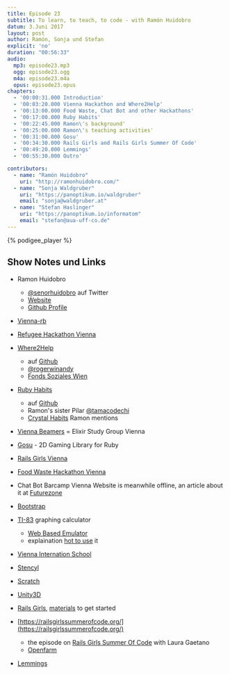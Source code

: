 ```yaml
---
title: Episode 23
subtitle: To learn, to teach, to code - with Ramón Huidobro
datum: 3.Juni 2017
layout: post
author: Ramón, Sonja und Stefan
explicit: 'no'
duration: "00:56:33"
audio:
  mp3: episode23.mp3
  ogg: episode23.ogg
  m4a: episode23.m4a
  opus: episode23.opus
chapters:
  - '00:00:31.000 Introduction'
  - '00:03:20.000 Vienna Hackathon and Where2Help'
  - '00:13:00.000 Food Waste, Chat Bot and other Hackathons'
  - '00:17:00.000 Ruby Habits'
  - '00:22:45.000 Ramon\'s background'
  - '00:25:00.000 Ramon\'s teaching activities'
  - '00:31:00.000 Gosu'
  - '00:34:30.000 Rails Girls and Rails Girls Summer Of Code'
  - '00:49:20.000 Lemmings'
  - '00:55:30.000 Outro'

contributors:
  - name: "Ramón Huidobro"
    uri: "http://ramonhuidobro.com/"
  - name: "Sonja Waldgruber"
    uri: "https://panoptikum.io/waldgruber"
    email: "sonja@waldgruber.at"
  - name: "Stefan Haslinger"
    uri: "https://panoptikum.io/informatom"
    email: "stefan@aua-uff-co.de"
---
```


{% podigee_player %}

## Show Notes und Links

* Ramon Huidobro
  * [@senorhuidobro](https://twitter.com/senorhuidobro) auf Twitter
  * [Website](http://ramonhuidobro.com/)
  * [Github Profile](https://github.com/ramonh)

* [Vienna-rb](https://www.meetup.com/de-DE/vienna-rb/)
* [Refugee Hackathon Vienna](http://www.hackathon.wien/)
* [Where2Help](https://www.where2help.wien/)
  * auf [Github](https://github.com/where2help)
  * [@rogerwinandy](https://twitter.com/rogerwinandy)
  * [Fonds Soziales Wien](http://www.fsw.at/)

* [Ruby Habits](http://rubyhabits.github.io/)
  * auf [Github](https://github.com/rubyhabits)
  * Ramon's sister Pilar [@tamacodechi](https://twitter.com/tamacodechi)
  * [Crystal Habits](https://en.wikipedia.org/wiki/Crystal_habit) Ramon mentions

* [Vienna Beamers](https://blog.panoptikum.io/vienna-beamers/) = Elixir Study Group Vienna

* [Gosu](https://www.libgosu.org/) - 2D Gaming Library for Ruby
* [Rails Girls Vienna](http://railsgirls.com/vienna.html)

* [Food Waste Hackathon Vienna](https://www.facebook.com/events/602603063258326/)
* Chat Bot Barcamp Vienna Website is meanwhile offline, an article about it at [Futurezone](https://futurezone.at/digital-life/botbarcamp-erstes-chatbot-barcamp-in-wien/247.095.462)

* [Bootstrap](http://getbootstrap.com/)

* [TI-83](https://en.wikipedia.org/wiki/TI-83_series) graphing calculator
  * [Web Based Emulator](http://hackaday.com/2013/01/03/web-based-ti-graphing-calculator-emulator/)
  * explaination [hot to use](https://math.wonderhowto.com/how-to/spend-money-graphing-calculator-nah-just-use-web-based-ti-emulator-0141181/) it
* [Vienna Internation School](http://www.vis.ac.at/)
* [Stencyl](http://www.stencyl.com/)
* [Scratch](https://scratch.mit.edu/)
* [Unity3D](https://unity3d.com/de)

* [Rails Girls](http://railsgirls.com/), [materials](http://railsgirls.com/materials.html) to get started

* [https://railsgirlssummerofcode.org/](https://railsgirlssummerofcode.org/)
  * the episode on [Rails Girls Summer Of Code](https://aua-uff-co.de/2016/06/11/episode6.html#3c4f43f4) with Laura Gaetano
  * [Openfarm](https://openfarm.cc/)

* [Lemmings](https://lemmings.io/)
